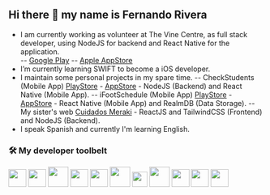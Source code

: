 ## Hi there 👋 my name is Fernando Rivera

- I am currently working as volunteer at The Vine Centre, as full stack developer, using NodeJS for backend and React Native for the application.\
-- [Google Play](https://play.google.com/store/apps/details?id=com.ferrivera.vinecentre)
-- [Apple AppStore](https://apps.apple.com/us/app/the-vine-centre/id1628162118)
- I’m currently learning SWIFT to become a iOS developer.
- I maintain some personal projects in my spare time.
-- CheckStudents (Mobile App) [PlayStore](https://play.google.com/store/apps/details?id=com.ferrivera.checkstudents) - [AppStore](https://apps.apple.com/us/app/checkstudents/id6443751412) - NodeJS (Backend) and React Native (Mobile App).
-- iFootSchedule (Mobile App) [PlayStore](https://play.google.com/store/apps/details?id=com.ferrivera.ifootschedule) - [AppStore](https://apps.apple.com/us/app/ifootschedule/id1637489532) - React Native (Mobile App) and RealmDB (Data Storage).
-- My sister's web [Cuidados Meraki](https://www.cuidadosmeraki.com/) - ReactJS and TailwindCSS (Frontend) and NodeJS (Backend). 
- I speak Spanish and currently I'm learning English.

### 🛠 My developer toolbelt
<img src="https://seeklogo.com/images/J/javascript-js-logo-2949701702-seeklogo.com.png" height="35" /> <img src="https://seeklogo.com/images/T/typescript-logo-B29A3F462D-seeklogo.com.png" height="35" /> <img src="https://seeklogo.com/images/R/react-native-logo-221C671C70-seeklogo.com.png" height="40" />  <img src="https://seeklogo.com/images/V/visual-studio-code-logo-449D71944F-seeklogo.com.png" height="35" />   <img src="https://seeklogo.com/images/G/git-logo-CD8D6F1C09-seeklogo.com.png" height="35" /> <img src="https://seeklogo.com/images/R/react-logo-7B3CE81517-seeklogo.com.png" height="40" /> <img src="https://seeklogo.com/images/T/tailwind-css-logo-5AD4175897-seeklogo.com.png" height="30" /> <img src="https://seeklogo.com/images/N/nodejs-logo-065257DE24-seeklogo.com.png" height="40" /> <img src="https://seeklogo.com/images/M/mongodb-logo-655F7D542D-seeklogo.com.png" height="35" /> <img src="https://seeklogo.com/images/J/jwt-logo-65D86B4640-seeklogo.com.png" height="35" />  <img src="https://seeklogo.com/images/E/express-logo-E9DA5D0AF7-seeklogo.com.png" height="35" />  

